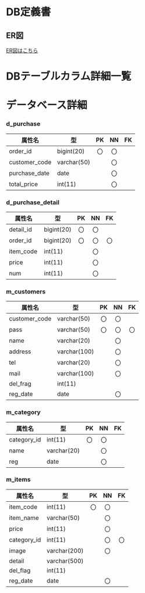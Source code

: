 # DB定義書
## ER図
[ER図はこちら]( https://github.com/aso2001362/2021sys-design/blob/main/Sample_ERD.md )

# DBテーブルカラム詳細一覧

# データベース詳細

### d_purchase
|属性名　　 |型　　 |PK|NN|FK|
|----------|-------|:-:|:-:|:-:|
|order_id  |bigint(20)|〇|〇| |
|customer_code|varchar(50)| |〇| |
|purchase_date|date| |〇| |
|total_price|int(11)| |〇| |

### d_purchase_detail
|属性名　　 |型　　 |PK|NN|FK|
|----------|-------|:-:|:-:|:-:|
|detail_id|bigint(20)|〇|〇| |
|order_id|bigint(20)|〇|〇|〇|
|item_code|int(11)| |〇| |
|price|int(11)| |〇| |
|num|int(11)| |〇| |

### m_customers
|属性名　　 |型　　 |PK|NN|FK|
|----------|-------|:-:|:-:|:-:|
|customer_code|varchar(50)|〇|〇| |
|pass      |varchar(50)|〇|〇|〇|
|name      |varchar(20)| |〇| |
|address   |varchar(100)| |〇| |
|tel       |varchar(20)| |〇| |
|mail      |varchar(100)| |〇| |
|del_frag  |int(11)    | | | |
|reg_date  |date       | |〇| |

### m_category
|属性名　　 |型　　 |PK|NN|FK|
|----------|-------|:-:|:-:|:-:|
|category_id|int(11)|〇|〇| |
|name      |varchar(20)| |〇| |
|reg       |date   | |〇| |

### m_items
|属性名　　 |型　　 |PK|NN|FK|
|----------|-------|:-:|:-:|:-:|
|item_code |int(11)|〇|〇| |
|item_name |varchar(50)| |〇| |
|price     |int(11)| |〇| |
|category_id|int(11)| |〇|〇|
|image     |varchar(200)| |〇| |
|detail    |varchar(500)| | | |
|del_flag  |int(11)| | | |
|reg_date  |date   | |〇| |


